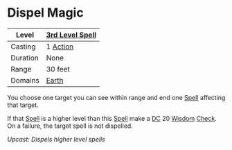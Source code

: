 # Dispel Magic

|Level|[3rd Level Spell](../../../Spell%20Level.md)|
|-----|---------------|
|Casting|1 [Action](../../../../Game%20Procedures/Action.md)|
|Duration|None|
|Range|30 feet|
|Domains|[Earth](../../../Spell%20Domains/Earth.md)|

You choose one target you can see within range and end one [Spell](../../../Spells.md) affecting that target.

If that [Spell](../../../Spells.md) is a higher level than this [Spell](../../../Spells.md) make a [DC](../../../../Game%20Procedures/DC.md) 20 [Wisdom](../../../../Player%20Characters/Chosen%20Statistics/Wisdom.md) [Check](../../../../Game%20Procedures/Check.md). On a failure, the target spell is not dispelled.

*Upcast: Dispels higher level spells*
